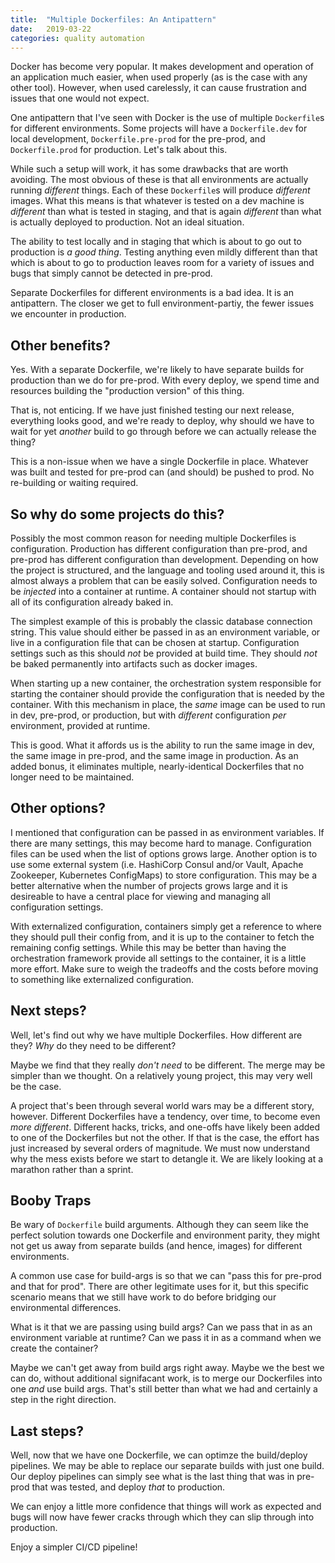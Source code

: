 ```yaml
---
title:  "Multiple Dockerfiles: An Antipattern"
date:   2019-03-22
categories: quality automation
---
```


Docker has become very popular. It makes development and operation of an
application much easier, when used properly (as is the case with any other
tool). However, when used carelessly, it can cause frustration and issues that
one would not expect.

One antipattern that I've seen with Docker is the use of multiple `Dockerfile`s
for different environments. Some projects will have a `Dockerfile.dev` for
local development, `Dockerfile.pre-prod` for the pre-prod, and
`Dockerfile.prod` for production. Let's talk about this.

While such a setup will work, it has some drawbacks that are worth avoiding. The
most obvious of these is that all environments are actually running
_different_ things. Each of these `Dockerfile`s will produce _different_
images. What this means is that whatever is tested on a dev machine is
_different_ than what is tested in staging, and that is again _different_ than
what is actually deployed to production. Not an ideal situation.

The ability to test locally and in staging that which is about to go out to
production is _a good thing_. Testing anything even mildly different than that
which is about to go to production leaves room for a variety of issues and bugs
that simply cannot be detected in pre-prod.

Separate Dockerfiles for different environments is a bad idea. It is an
antipattern. The closer we get to full environment-partiy, the fewer issues
we encounter in production.

## Other benefits?

Yes. With a separate Dockerfile, we're likely to have separate builds for
production than we do for pre-prod. With every deploy, we spend time and
resources building the "production version" of this thing.

That is, not enticing. If we have just finished testing our next release,
everything looks good, and we're ready to deploy, why should we have to wait for
yet _another_ build to go through before we can actually release the thing?

This is a non-issue when we have a single Dockerfile in place. Whatever was
built and tested for pre-prod can (and should) be pushed to prod. No
re-building or waiting required.

## So why do some projects do this?

Possibly the most common reason for needing multiple Dockerfiles is
configuration. Production has different configuration than pre-prod, and
pre-prod has different configuration than development. Depending on how the
project is structured, and the language and tooling used around it, this is
almost always a problem that can be easily solved. Configuration needs to be
_injected_ into a container at runtime. A container should not startup with all
of its configuration already baked in.

The simplest example of this is probably the classic database connection string.
This value should either be passed in as an environment variable, or live in a
configuration file that can be chosen at startup. Configuration settings such as
this should _not_ be provided at build time. They should _not_ be baked
permanently into artifacts such as docker images.

When starting up a new container, the orchestration system responsible for
starting the container should provide the configuration that is needed by the
container. With this mechanism in place, the _same_ image can be used to run in
dev, pre-prod, or production, but with _different_ configuration _per_
environment, provided at runtime.

This is good. What it affords us is the ability to run the same image in dev,
the same image in pre-prod, and the same image in production. As an added
bonus, it eliminates multiple, nearly-identical Dockerfiles that no longer need
to be maintained.

## Other options?

I mentioned that configuration can be passed in as environment variables. If
there are many settings, this may become hard to manage. Configuration files can
be used when the list of options grows large.  Another option is to use some
external system (i.e. HashiCorp Consul and/or Vault, Apache Zookeeper,
Kubernetes ConfigMaps) to store configuration. This may be a better alternative
when the number of projects grows large and it is desireable to have a central
place for viewing and managing all configuration settings.

With externalized configuration, containers simply get a reference to where they
should pull their config from, and it is up to the container to fetch the
remaining config settings. While this may be better than having the
orchestration framework provide all settings to the container, it is a little
more effort. Make sure to weigh the tradeoffs and the costs before moving to
something like externalized configuration.

## Next steps?

Well, let's find out why we have multiple Dockerfiles. How different are they?
_Why_ do they need to be different?

Maybe we find that they really _don't need_ to be different. The merge may be
simpler than we thought. On a relatively young project, this may very well be
the case.

A project that's been through several world wars may be a different story,
however. Different Dockerfiles have a tendency, over time, to become even _more
different_. Different hacks, tricks, and one-offs have likely been added to one
of the Dockerfiles but not the other. If that is the case, the effort has just
increased by several orders of magnitude. We must now understand why the mess
exists before we start to detangle it. We are likely looking at a marathon
rather than a sprint.

## Booby Traps

Be wary of `Dockerfile` build arguments. Although they can seem like the perfect
solution towards one Dockerfile and environment parity, they might not get us
away from separate builds (and hence, images) for different environments.

A common use case for build-args is so that we can "pass this for pre-prod and
that for prod". There are other legitimate uses for it, but this specific
scenario means that we still have work to do before bridging our environmental
differences.

What is it that we are passing using build args? Can we pass that in as an
environment variable at runtime? Can we pass it in as a command when we create
the container?

Maybe we can't get away from build args right away. Maybe we the best we can do,
without additional signifacant work, is to merge our Dockerfiles into one _and_
use build args. That's still better than what we had and certainly a step in
the right direction.

## Last steps?

Well, now that we have one Dockerfile, we can optimze the build/deploy
pipelines. We may be able to replace our separate builds with just one build.
Our deploy pipelines can simply see what is the last thing that was in pre-prod
that was tested, and deploy _that_ to production.

We can enjoy a little more confidence that things will work as expected and
bugs will now have fewer cracks through which they can slip through into
production.

Enjoy a simpler CI/CD pipeline!
